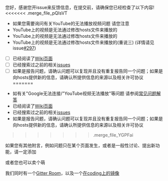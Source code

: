 您好，感谢您开issue来反馈信息，在提交前，请确保您已经检查了以下内容!
<<<<<<< .merge_file_pQIsVT
- 如果您需要询问有关YouTube的无法播放视频问题 请您注意
 - YouTube上的视频是无法通过修改hosts文件来播放的
 - YouTube上的视频是无法通过修改hosts文件来播放的
 - YouTube上的视频是无法通过修改hosts文件来播放的(重说三) (详情请见issue[#297](https://github.com/racaljk/hosts/issues/297))
- [ ] 已经阅读了[Wiki页面](https://github.com/racaljk/hosts/wiki)
- [ ] 已经搜索过之前的相关[issues](https://github.com/racaljk/hosts/search)
- [ ] 如果是报告问题，请确认问题可以复现并且没有重复报告同一个问题；如果是向hosts提供新的信息，请确认所提供信息的来源以及相关许可协议
=======
- 如有关"Google无法连接/"YouTube视频无法播放"等问题 请参阅[常见问题解答](https://git.io/vrHaS)
- 已经阅读了[Wiki页面](https://github.com/racaljk/hosts/wiki)
- 已经搜索过之前的相关[issues](https://github.com/racaljk/hosts/search)
- 如果是报告问题，请确认问题可以复现并且没有重复报告同一个问题；如果是向hosts提供新的信息，请确认所提供信息的来源以及相关许可协议
>>>>>>> .merge_file_YGPFai

如果您有其他附言，例如问题只在某个页面发生，或者是一般性讨论、提出新功能，请一定添加

或者您也可以卖个萌

我们同时有一个[Gitter Room](https://gitter.im/racaljk/hosts)，以及一个[在coding上的镜像](https://coding.net/u/scaffrey/p/hosts)
